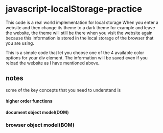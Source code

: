 # javascript-localStorage-practice

This code is a real world implementation for local storage
When you enter a website and then change its theme to a dark theme for example and leave the website, the theme will still be there when you visit the website again because this information is stored in the local storage of the browser that you are using.

This is a simple code that let you choose one of the 4 available color options for your div element. The information will be saved even if you reload the website as I have mentioned above.

## notes

some of the key concepts that you need to understand is 

#### higher order functions
#### document object model(DOM)
### browser object model(BOM)
